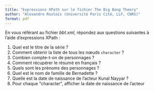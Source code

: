 ```yaml
---
title: "Expressions XPath sur le fichier The Big Bang Theory"
author: "Alexandre Roulois (Université Paris Cité, LLF, CNRS)"
format: pdf
---
```


En vous référant au fichier *bbt.xml*, répondez aux questions suivantes à l’aide d’expressions XPath :

1. Quel est le titre de la série ?
2. Comment obtenir la liste de tous les nœuds `character` ?
3. Combien compte-t-on de personnages ?
4. Comment récupérer le résumé en français ?
5. Quels sont les prénoms des personnages ?
6. Quel est le nom de famille de Bernadette ?
7. Quelle est la date de naissance de l’acteur Kunal Nayyar ?
8. Pour chaque "character", afficher la date de naissance de l’acteur
